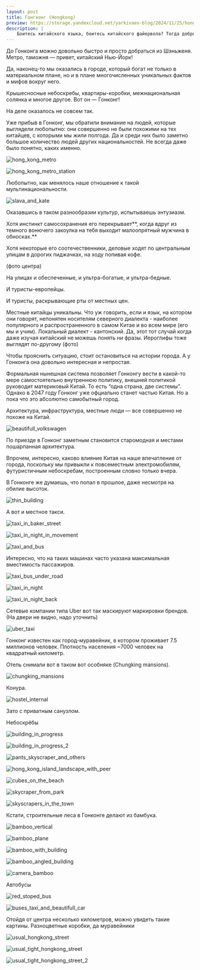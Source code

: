 ```yaml
---
layout: post
title: Гонгконг (Hongkong)
preview: https://storage.yandexcloud.net/yarkivaev-blog/2024/11/25/hong_kong_metro.jpg
description: |
    Боитесь китайского языка, боитесь китайского файервола? Тогда добро пожаловать в Гонконг, а-ля Китайский Нью-Йорк! Первый в мире город по количеству небоскребов, город с колоссальной плотностью населения. А еще это город двухэтажных автобусов :)
---
```


До Гонконга можно довольно быстро и просто добраться из Шэньженя. Метро, таможня — привет, китайский Нью-Йорк!

Да, наконец-то мы оказались в городе, который богат не только в материальном плане, но и в плане многочисленных уникальных фактов и мифов вокруг него.

Крышесносные небоскребы, квартиры-коробки, межнациональная солянка и многое другое. Вот он — Гонконг!

На деле оказалось не совсем так.

Уже прибыв в Гонконг, мы обратили внимание на людей, которые выглядели любопытно: они совершенно не были похожими на тех китайцев, с которыми мы жили полгода. Да и среди них было заметно большое количество людей других национальностей. Не всегда даже было понятно, каких именно. 

![hong_kong_metro][hong_kong_metro]

![hong_kong_metro_station][hong_kong_metro_station]

Любопытно, как менялось наше отношение к такой мультинациональности. 

![slava_and_kate][slava_and_kate]

Оказавшись в таком разнообразии культур, испытываешь энтузиазм.

Хотя инстинкт самосохранения его перекрывает**, когда вдруг из темного вонючего закоулка на тебя выходит малоопрятный мужчина в обносках.** 

Хотя некоторые его соотечественники, деловые ходят по центральным улицам в дорогих пиджачках, на ходу попивая кофе. 

(фото центра)

На улицах и обеспеченные, и ультра-богатые, и ультра-бедные. 

И туристы-европейцы.

И туристы, раскрывающие рты от местных цен.

Местные китайцы уникальны. Что уж говорить, если и язык, на котором они говорят, непонятен носителям северного диалекта - наиболее популярного и распространенного в самом Китае и во всем мире (его мы и учим).
Локальный диалект - кантонский. Да, этот тот случай когда даже изучая китайский не можешь понять ни фразы.
Иероглифы тоже выглядят по-другому (фото)

Чтобы прояснить ситуацию, стоит остановиться на истории города. А у Гонконга она довольно интересная и непростая.

 

Формальная нынешная система позволяет Гонконгу вести в какой-то мере самостоятельно внутреннюю политику, внешней политикой руководит материковый Китай. То есть “одна страна, две системы”. Однако в 2047 году Гонконг уже офциально станет частью Китая. Но а пока что это абсолютно самобытный город.

Архитектура, инфраструктура, местные люди — все совершенно не похоже на Китай. 

![beautifull_volkswagen][beautifull_volkswagen]

По приезде в Гонконг заметным становится старомодная и местами пошарпанная архитектура.

Впрочем, интересно, каково влияние Китая на наше впечатление от города, поскольку мы привыкли к повсеместным электромобилям, футуристичным небоскребам, построенным словно только вчера. 

В Гонконге же думаешь, что попал в прошлое, даже несмотря на обилие высоток.  

![thin_building][thin_building]

А вот и местное такси.

![taxi_in_baker_street][taxi_in_baker_street]

![taxi_in_night_in_movement][taxi_in_night_in_movement]

![taxi_and_bus][taxi_and_bus]

Интересно, что на таких машинах часто указана максимальная вместимость пассажиров.

![taxi_bus_under_road][taxi_bus_under_road]

![taxi_in_night][taxi_in_night]

![taxi_in_night_back][taxi_in_night_back]

Сетевые компании типа Uber вот так маскируют маркировки брендов. (На двери не видно, надо уточнить)

![uber_taxi][uber_taxi]

Гонконг известен как город-муравейник, в котором проживает 7.5 миллионов человек. Плотность населения ~7000 человек на квадратный километр. 

Отель снимали вот в таком вот особняке (Chungking mansions). 

![chungking_mansions][chungking_mansions]

Конура.

![hostel_internal][hostel_internal]

Зато с приватным санузлом. 

Небоскрёбы

![building_in_progress][building_in_progress]

![building_in_progress_2][building_in_progress_2]

![pants_skyscraper_and_others][pants_skyscraper_and_others]

![hong_kong_island_landscape_with_peer][hong_kong_island_landscape_with_peer]

![cubes_on_the_beach][cubes_on_the_beach]

![skycraper_from_park][skycraper_from_park]

![skyscrapers_in_the_town][skyscrapers_in_the_town]

Кстати, строительные леса в Гонконге делают из бамбука.

![bamboo_vertical][bamboo_vertical]

![bamboo_plane][bamboo_plane]

![bamboo_with_building][bamboo_with_building]

![bamboo_angled_building][bamboo_angled_building]

![camera_bamboo][camera_bamboo]

Автобусы

![red_stoped_bus][red_stoped_bus]

![buses_taxi_and_beautifull_car][buses_taxi_and_beautifull_car]

Отойдя от центра несколько километров, можно увидеть такие картины. Разноцветные коробки, да муравейники

![usual_hongkong_street][usual_hongkong_street]

![usual_tight_hongkong_street][usual_tight_hongkong_street]

![usual_tight_hongkong_street_2][usual_tight_hongkong_street_2]










[hong_kong_metro]: https://storage.yandexcloud.net/yarkivaev-blog/2024/11/25/hong_kong_metro.jpg
[hong_kong_metro_station]: https://storage.yandexcloud.net/yarkivaev-blog/2024/11/25/hong_kong_metro_station.jpg
[slava_and_kate]: https://storage.yandexcloud.net/yarkivaev-blog/2024/11/25/slava_and_kate.jpg
[beautifull_volkswagen]: https://storage.yandexcloud.net/yarkivaev-blog/2024/11/25/beautifull_volkswagen.jpg
[thin_building]: https://storage.yandexcloud.net/yarkivaev-blog/2024/11/25/thin_building.jpg
[taxi_in_baker_street]: https://storage.yandexcloud.net/yarkivaev-blog/2024/11/25/taxi_in_baker_street.jpg
[taxi_in_night_in_movement]: https://storage.yandexcloud.net/yarkivaev-blog/2024/11/25/taxi_in_night_in_movement.jpg
[taxi_and_bus]: https://storage.yandexcloud.net/yarkivaev-blog/2024/11/25/taxi_and_bus.jpg
[taxi_bus_under_road]: https://storage.yandexcloud.net/yarkivaev-blog/2024/11/25/taxi_bus_under_road.jpg
[taxi_in_night]: https://storage.yandexcloud.net/yarkivaev-blog/2024/11/25/taxi_in_night.jpg
[taxi_in_night_back]: https://storage.yandexcloud.net/yarkivaev-blog/2024/11/25/taxi_in_night_back.jpg
[uber_taxi]: https://storage.yandexcloud.net/yarkivaev-blog/2024/11/25/uber_taxi.jpg
[chungking_mansions]: https://storage.yandexcloud.net/yarkivaev-blog/2024/11/25/chungking_mansions.jpg
[hostel_internal]: https://storage.yandexcloud.net/yarkivaev-blog/2024/11/25/hostel_internal.jpg
[building_in_progress]: https://storage.yandexcloud.net/yarkivaev-blog/2024/11/25/building_in_progress.jpg
[building_in_progress_2]: https://storage.yandexcloud.net/yarkivaev-blog/2024/11/25/building_in_progress_2.jpg
[pants_skyscraper_and_others]: https://storage.yandexcloud.net/yarkivaev-blog/2024/11/25/pants_skyscraper_and_others.jpg
[hong_kong_island_landscape_with_peer]: https://storage.yandexcloud.net/yarkivaev-blog/2024/11/25/hong_kong_island_landscape_with_peer.jpg
[cubes_on_the_beach]: https://storage.yandexcloud.net/yarkivaev-blog/2024/11/25/cubes_on_the_beach.jpg
[skycraper_from_park]: https://storage.yandexcloud.net/yarkivaev-blog/2024/11/25/skycraper_from_park.jpg
[skyscrapers_in_the_town]: https://storage.yandexcloud.net/yarkivaev-blog/2024/11/25/skyscrapers_in_the_town.jpg
[bamboo_vertical]: https://storage.yandexcloud.net/yarkivaev-blog/2024/11/25/bamboo_vertical.jpg
[bamboo_plane]: https://storage.yandexcloud.net/yarkivaev-blog/2024/11/25/bamboo_plane.jpg
[bamboo_with_building]: https://storage.yandexcloud.net/yarkivaev-blog/2024/11/25/bamboo_with_building.jpg
[bamboo_angled_building]: https://storage.yandexcloud.net/yarkivaev-blog/2024/11/25/bamboo_angled_building.jpg
[camera_bamboo]: https://storage.yandexcloud.net/yarkivaev-blog/2024/11/25/camera_bamboo.jpg
[red_stoped_bus]: https://storage.yandexcloud.net/yarkivaev-blog/2024/11/25/red_stoped_bus.jpg
[buses_taxi_and_beautifull_car]: https://storage.yandexcloud.net/yarkivaev-blog/2024/11/25/buses_taxi_and_beautifull_car.jpg
[usual_hongkong_street]: https://storage.yandexcloud.net/yarkivaev-blog/2024/11/25/usual_hongkong_street.jpg
[usual_tight_hongkong_street]: https://storage.yandexcloud.net/yarkivaev-blog/2024/11/25/usual_tight_hongkong_street.jpg
[usual_tight_hongkong_street_2]: https://storage.yandexcloud.net/yarkivaev-blog/2024/11/25/usual_tight_hongkong_street_2.jpg
